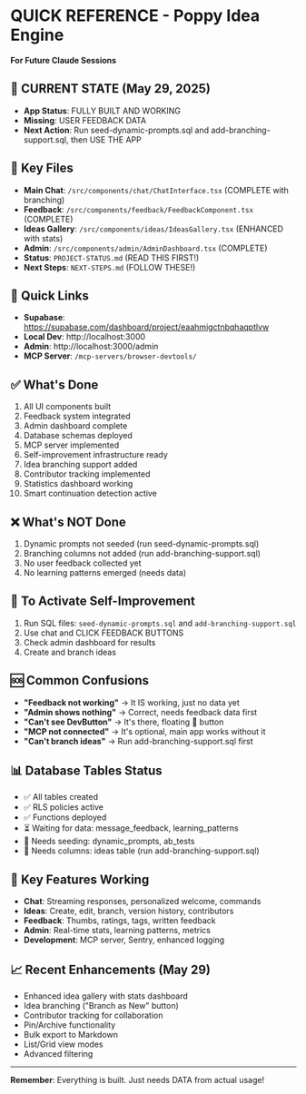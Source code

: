 # QUICK REFERENCE - Poppy Idea Engine
**For Future Claude Sessions**

## 🚨 CURRENT STATE (May 29, 2025)
- **App Status**: FULLY BUILT AND WORKING
- **Missing**: USER FEEDBACK DATA
- **Next Action**: Run seed-dynamic-prompts.sql and add-branching-support.sql, then USE THE APP

## 📁 Key Files
- **Main Chat**: `/src/components/chat/ChatInterface.tsx` (COMPLETE with branching)
- **Feedback**: `/src/components/feedback/FeedbackComponent.tsx` (COMPLETE)
- **Ideas Gallery**: `/src/components/ideas/IdeasGallery.tsx` (ENHANCED with stats)
- **Admin**: `/src/components/admin/AdminDashboard.tsx` (COMPLETE)
- **Status**: `PROJECT-STATUS.md` (READ THIS FIRST!)
- **Next Steps**: `NEXT-STEPS.md` (FOLLOW THESE!)

## 🔗 Quick Links
- **Supabase**: https://supabase.com/dashboard/project/eaahmigctnbqhaqptlvw
- **Local Dev**: http://localhost:3000
- **Admin**: http://localhost:3000/admin
- **MCP Server**: `/mcp-servers/browser-devtools/`

## ✅ What's Done
1. All UI components built
2. Feedback system integrated
3. Admin dashboard complete
4. Database schemas deployed
5. MCP server implemented
6. Self-improvement infrastructure ready
7. Idea branching support added
8. Contributor tracking implemented
9. Statistics dashboard working
10. Smart continuation detection active

## ❌ What's NOT Done
1. Dynamic prompts not seeded (run seed-dynamic-prompts.sql)
2. Branching columns not added (run add-branching-support.sql)
3. No user feedback collected yet
4. No learning patterns emerged (needs data)

## 🎯 To Activate Self-Improvement
1. Run SQL files: `seed-dynamic-prompts.sql` and `add-branching-support.sql`
2. Use chat and CLICK FEEDBACK BUTTONS
3. Check admin dashboard for results
4. Create and branch ideas

## 🆘 Common Confusions
- **"Feedback not working"** → It IS working, just no data yet
- **"Admin shows nothing"** → Correct, needs feedback data first
- **"Can't see DevButton"** → It's there, floating 🐛 button
- **"MCP not connected"** → It's optional, main app works without it
- **"Can't branch ideas"** → Run add-branching-support.sql first

## 📊 Database Tables Status
- ✅ All tables created
- ✅ RLS policies active
- ✅ Functions deployed
- ⏳ Waiting for data: message_feedback, learning_patterns
- 🔧 Needs seeding: dynamic_prompts, ab_tests
- 🔧 Needs columns: ideas table (run add-branching-support.sql)

## 🚀 Key Features Working
- **Chat**: Streaming responses, personalized welcome, commands
- **Ideas**: Create, edit, branch, version history, contributors
- **Feedback**: Thumbs, ratings, tags, written feedback
- **Admin**: Real-time stats, learning patterns, metrics
- **Development**: MCP server, Sentry, enhanced logging

## 📈 Recent Enhancements (May 29)
- Enhanced idea gallery with stats dashboard
- Idea branching ("Branch as New" button)
- Contributor tracking for collaboration
- Pin/Archive functionality
- Bulk export to Markdown
- List/Grid view modes
- Advanced filtering

---
**Remember**: Everything is built. Just needs DATA from actual usage!
